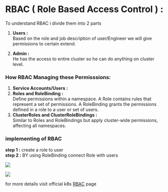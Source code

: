 # RBAC  ( Role Based Access Control ) :
To understand RBAC i divide them into 2 parts   
1) __Users :__   
   Based on the role and job description  of user/Engineer we will give permissions to certain extend.

2) __Admin :__  
   He has the access to entire cluster so he can do anything on cluster level. 

### How RBAC Managing these Permisssions:
1) __Service Accounts/Users :__  
2) __Roles and RoleBinding :__  
   Define permissions within a namespace. A Role contains rules that represent a set of permissions. A RoleBinding grants the permissions defined in a role to a user or set of users.
3) __ClusterRoles and ClusterRoleBindings :__    
   Similar to Roles and RoleBindings but apply cluster-wide permissions, affecting all namespaces.  


### implementing of RBAC  
__step 1 :__ create a role to user  
__step 2 :__ BY using RoleBinding connect Role with users 

![](https://k21academy.com/wp-content/uploads/2020/10/Screen-Shot-2020-08-13-at-10.58.16-AM.png)  

![](https://www.middlewareinventory.com/wp-content/uploads/2022/11/k8s-rbac.jpeg)  

for more details visit official k8s [RBAC](https://kubernetes.io/docs/reference/access-authn-authz/rbac/) page